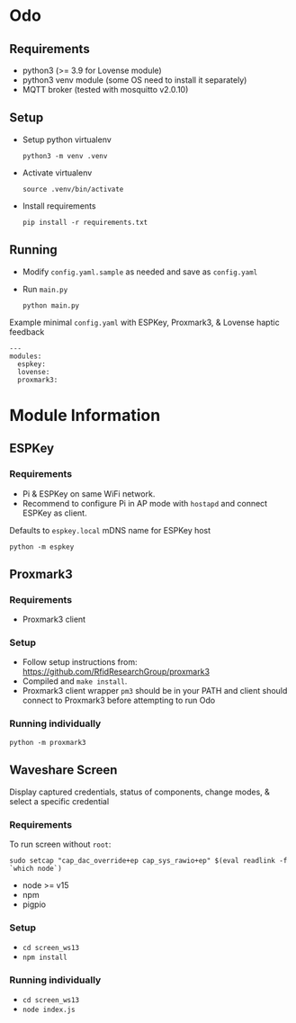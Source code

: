 # Odo

## **Requirements**

- python3 (>= 3.9 for Lovense module)
- python3 venv module (some OS need to install it separately)
- MQTT broker (tested with mosquitto v2.0.10)

## **Setup**

- Setup python virtualenv

	`python3 -m venv .venv`

- Activate virtualenv

    `source .venv/bin/activate`

- Install requirements

    `pip install -r requirements.txt`

## **Running**

- Modify `config.yaml.sample` as needed and save as `config.yaml`

- Run `main.py`

    `python main.py`

Example minimal `config.yaml` with ESPKey, Proxmark3, & Lovense haptic feedback
```
---
modules:
  espkey:
  lovense:
  proxmark3:
```

# Module Information
## ESPKey

### Requirements

- Pi & ESPKey on same WiFi network.
- Recommend to configure Pi in AP mode with `hostapd` and connect ESPKey as client.

Defaults to `espkey.local` mDNS name for ESPKey host

`python -m espkey`

## Proxmark3 
### Requirements

- Proxmark3 client

### Setup

- Follow setup instructions from: https://github.com/RfidResearchGroup/proxmark3
- Compiled and `make install`. 
- Proxmark3 client wrapper `pm3` should be in your PATH and client should connect to Proxmark3 before attempting to run Odo

### Running individually

`python -m proxmark3`

## Waveshare Screen

Display captured credentials, status of components, change modes, & select a specific credential 

### Requirements

To run screen without `root`:
```
sudo setcap "cap_dac_override+ep cap_sys_rawio+ep" $(eval readlink -f `which node`)
```

- node >= v15 
- npm
- pigpio

### Setup

- `cd screen_ws13`
- `npm install`

### Running individually

- `cd screen_ws13`
- `node index.js`


